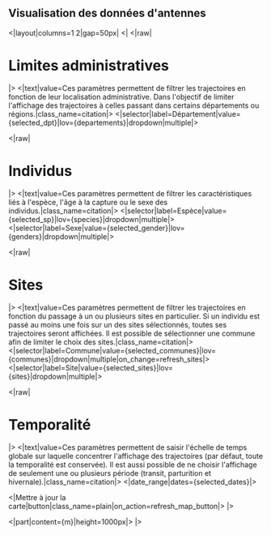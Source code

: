 ## Visualisation des données d'antennes

<|layout|columns=1 2|gap=50px|
<|
<|raw|
<div class="titre-container">
    <h1 class="titre-modern">Limites administratives</h1>
    <div class="ligne-soulignement"></div>
</div>
|>
<|text|value=Ces paramètres permettent de filtrer les trajectoires en fonction de leur localisation administrative. Dans l'objectif de limiter l'affichage des trajectoires à celles passant dans certains départements ou régions.|class_name=citation|>
<|selector|label=Département|value={selected_dpt}|lov={departements}|dropdown|multiple|>

<|raw|
<div class="titre-container">
    <h1 class="titre-modern">Individus</h1>
    <div class="ligne-soulignement"></div>
</div>
|>
<|text|value=Ces paramètres permettent de filtrer les caractéristiques liés à l'espèce, l'âge à la capture ou le sexe des individus.|class_name=citation|>
<|selector|label=Espèce|value={selected_sp}|lov={species}|dropdown|multiple|>
<|selector|label=Sexe|value={selected_gender}|lov={genders}|dropdown|multiple|>

<|raw|
<div class="titre-container">
    <h1 class="titre-modern">Sites</h1>
    <div class="ligne-soulignement"></div>
</div>
|>
<|text|value=Ces paramètres permettent de filtrer les trajectoires en fonction du passage à un ou plusieurs sites en particulier. Si un individu est passé au moins une fois sur un des sites sélectionnés, toutes ses trajectoires seront affichées. Il est possible de sélectionner une commune afin de limiter le choix des sites.|class_name=citation|>
<|selector|label=Commune|value={selected_communes}|lov={communes}|dropdown|multiple|on_change=refresh_sites|>
<|selector|label=Site|value={selected_sites}|lov={sites}|dropdown|multiple|>

<|raw|
<div class="titre-container">
    <h1 class="titre-modern">Temporalité</h1>
    <div class="ligne-soulignement"></div>
</div>
|>
<|text|value=Ces paramètres permettent de saisir l'échelle de temps globale sur laquelle concentrer l'affichage des trajectoires (par défaut, toute la temporalité est conservée). Il est aussi possible de ne choisir l'affichage de seulement une ou plusieurs période (transit, parturition et hivernale).|class_name=citation|>
<|date_range|dates={selected_dates}|>

<|Mettre à jour la carte|button|class_name=plain|on_action=refresh_map_button|>
|>

<|part|content={m}|height=1000px|>
|>
